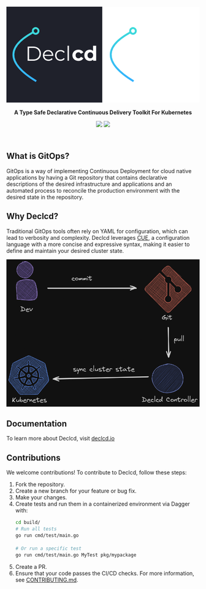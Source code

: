 <br>
<div align="center">
	<img src="./docs/declcd-light.png#gh-light-mode-only">
	<img src="/docs/declcd.png#gh-dark-mode-only">
  <p align="center">
		<strong>A Type Safe Declarative Continuous Delivery Toolkit For Kubernetes</strong>
  </p>
  <p>
		<img src="https://img.shields.io/github/actions/workflow/status/kharf/declcd/test.yaml"/>
		<a href="https://goreportcard.com/report/github.com/kharf/declcd"><img src="https://goreportcard.com/badge/github.com/kharf/declcd"/></a>
  </p>
</div>
<br>

## What is GitOps?
GitOps is a way of implementing Continuous Deployment for cloud native applications by having a Git repository that contains declarative descriptions of the desired infrastructure and applications and an automated process to reconcile the production environment with the desired state in the repository.

## Why Declcd?
Traditional GitOps tools often rely on YAML for configuration, which can lead to verbosity and complexity. Declcd leverages [CUE](https://cuelang.org/), a configuration language with a more concise and expressive syntax, making it easier to define and maintain your desired cluster state.

![Overview](./docs/declcd-flow.png)

## Documentation
To learn more about Declcd, visit [declcd.io](https://declcd.io/documentation/overview/)

## Contributions

We welcome contributions! To contribute to Declcd, follow these steps:

1. Fork the repository.
2. Create a new branch for your feature or bug fix.
3. Make your changes.
4. Create tests and run them in a containerized environment via Dagger with:
    ```bash
    cd build/
    # Run all tests
    go run cmd/test/main.go

    # Or run a specific test
    go run cmd/test/main.go MyTest pkg/mypackage
    ```
5. Create a PR.
6. Ensure that your code passes the CI/CD checks.
For more information, see [CONTRIBUTING.md]().
